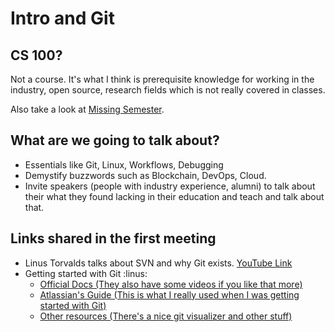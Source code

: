 # Intro and Git


## CS 100?

Not a course. It's what I think is prerequisite knowledge for working in the industry, open source, research fields which is not really covered in classes.

Also take a look at [Missing Semester](https://missing.csail.mit.edu/).

## What are we going to talk about?

- Essentials like Git, Linux, Workflows, Debugging
- Demystify buzzwords such as Blockchain, DevOps, Cloud.
- Invite speakers (people with industry experience, alumni) to talk about their what they found lacking in their education and teach and talk about that.

## Links shared in the first meeting

- Linus Torvalds talks about SVN and why Git exists. [YouTube Link](https://www.youtube.com/watch?v=4XpnKHJAok8)
- Getting started with Git :linus: 
  - [Official Docs (They also have some videos if you like that more)]( https://git-scm.com/doc)
  - [Atlassian's Guide (This is what I really used when I was getting started with Git)](https://www.atlassian.com/git)
  - [Other resources (There's a nice git visualizer and other stuff)](https://try.github.io/)

